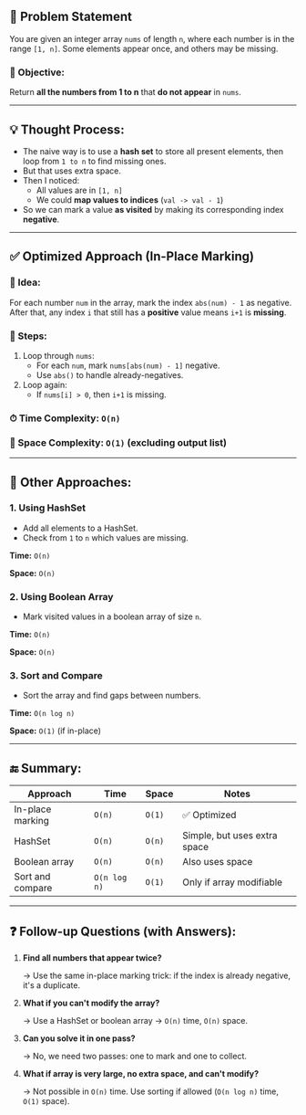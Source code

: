 ## 🧩 Problem Statement

You are given an integer array `nums` of length `n`, where each number is in the range `[1, n]`. Some elements appear once, and others may be missing.

### 🔹 Objective:

Return **all the numbers from 1 to n** that **do not appear** in `nums`.

---

## 💡 Thought Process:

- The naive way is to use a **hash set** to store all present elements, then loop from `1 to n` to find missing ones.
- But that uses extra space.
- Then I noticed:
    - All values are in `[1, n]`
    - We could **map values to indices** (`val -> val - 1`)
- So we can mark a value **as visited** by making its corresponding index **negative**.

---

## ✅ Optimized Approach (In-Place Marking)

### 🔧 Idea:

For each number `num` in the array, mark the index `abs(num) - 1` as negative. After that, any index `i` that still has a **positive** value means `i+1` is **missing**.

### 🧠 Steps:

1. Loop through `nums`:
    - For each `num`, mark `nums[abs(num) - 1]` negative.
    - Use `abs()` to handle already-negatives.
2. Loop again:
    - If `nums[i] > 0`, then `i+1` is missing.

### ⏱ Time Complexity: `O(n)`

### 💾 Space Complexity: `O(1)` (excluding output list)

---

## 🔁 Other Approaches:

### 1. **Using HashSet**

- Add all elements to a HashSet.
- Check from `1` to `n` which values are missing.

**Time:** `O(n)`

**Space:** `O(n)`

### 2. **Using Boolean Array**

- Mark visited values in a boolean array of size `n`.

**Time:** `O(n)`

**Space:** `O(n)`

### 3. **Sort and Compare**

- Sort the array and find gaps between numbers.

**Time:** `O(n log n)`

**Space:** `O(1)` (if in-place)

---

## 🔚 Summary:

| Approach | Time | Space | Notes |
| --- | --- | --- | --- |
| In-place marking | `O(n)` | `O(1)` | ✅ Optimized |
| HashSet | `O(n)` | `O(n)` | Simple, but uses extra space |
| Boolean array | `O(n)` | `O(n)` | Also uses space |
| Sort and compare | `O(n log n)` | `O(1)` | Only if array modifiable |

---

## ❓ Follow-up Questions (with Answers):

1. **Find all numbers that appear twice?**
    
    → Use the same in-place marking trick: if the index is already negative, it's a duplicate.
    
2. **What if you can't modify the array?**
    
    → Use a HashSet or boolean array → `O(n)` time, `O(n)` space.
    
3. **Can you solve it in one pass?**
    
    → No, we need two passes: one to mark and one to collect.
    
4. **What if array is very large, no extra space, and can't modify?**
    
    → Not possible in `O(n)` time. Use sorting if allowed (`O(n log n)` time, `O(1)` space).
